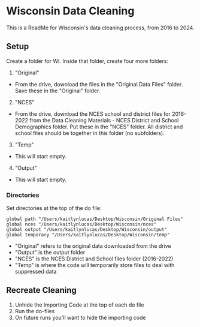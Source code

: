 
# Wisconsin Data Cleaning

This is a ReadMe for Wisconsin's data cleaning process, from 2016 to 2024.


## Setup
Create a folder for WI. Inside that folder, create four more folders: 
1. "Original"
  - From the drive, download the files in the "Original Data Files" folder. Save these in the "Original" folder.
2. "NCES"
  - From the drive, download the NCES school and district files for 2016-2022 from the Data Cleaning Materials - NCES District and School Demographics folder. Put these in the "NCES" folder. All district and school files should be together in this folder (no subfolders).
3. "Temp"
  - This will start empty.
4. "Output"
  - This will start empty. 

### Directories
Set directories at the top of the do file:
```
global path "/Users/kaitlynlucas/Desktop/Wisconsin/Original Files"
global nces "/Users/kaitlynlucas/Desktop/Wisconsin/nces"
global output "/Users/kaitlynlucas/Desktop/Wisconsin/output"
global temporary "/Users/kaitlynlucas/Desktop/Wisconsin/temp"
```
- "Original" refers to the original data downloaded from the drive
- "Output" is the output folder
- "NCES" is the NCES District and School files folder (2016-2022)
- "Temp" is where the code will temporarily store files to deal with suppressed data

## Recreate Cleaning
1. Unhide the Importing Code at the top of each do file
2. Run the do-files
3. On future runs you'll want to hide the importing code
